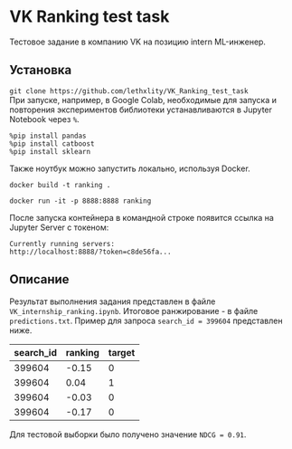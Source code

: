 # VK Ranking test task
Тестовое задание в компанию VK на позицию intern ML-инженер.
## Установка
```git clone https://github.com/lethxlity/VK_Ranking_test_task```\
При запуске, например, в Google Colab, необходимые для запуска и повторения экспериментов библиотеки устанавливаются в Jupyter Notebook через ```%```.
```
%pip install pandas
%pip install catboost
%pip install sklearn
```
Также ноутбук можно запустить локально, используя Docker.
```
docker build -t ranking .
```
```
docker run -it -p 8888:8888 ranking 
```
После запуска контейнера в командной строке появится ссылка на Jupyter Server с токеном:
```
Currently running servers:
http://localhost:8888/?token=c8de56fa...
```
## Описание
Результат выполнения задания представлен в файле ```VK_internship_ranking.ipynb```. Итоговое ранжирование - в файле ```predictions.txt```. Пример для запроса ```search_id = 399604``` представлен ниже.

| search_id |  ranking  | target   |
|:----------|:----------|:---------|
| 399604    | -0.15     | 0 |
| 399604    | 0.04      | 1 |
| 399604    | -0.03     | 0 |
| 399604    | -0.17     | 0 |

Для тестовой выборки было получено значение ```NDCG = 0.91```.


